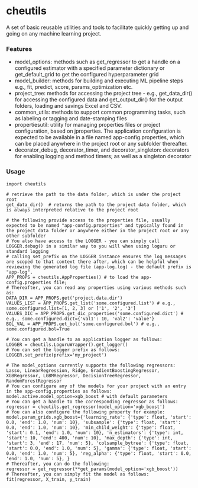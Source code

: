 # cheutils

A set of basic reusable utilities and tools to facilitate quickly getting up and going on any machine learning project.

### Features

- model_options: methods such as get_regressor to get a handle on a configured estimator with a specified parameter dictionary or get_default_grid to get the configured hyperparameter grid
- model_builder: methods for building and executing ML pipeline steps e.g., fit, predict, score, params_optimization etc.
- project_tree: methods for accessing the project tree - e.g., get_data_dir() for accessing the configured data and get_output_dir() for the output folders, loading and savings Excel and CSV.
- common_utils: methods to support common programming tasks, such as labeling or tagging and date-stamping files
- propertiesutil: utility for managing properties files or project configuration, based on jproperties. The application configuration is expected to be available in a file named app-config.properties, which can be placed anywhere in the project root or any subfolder thereafter.
- decorator_debug, decorator_timer, and decorator_singleton: decorators for enabling logging and method timers; as well as a singleton decorator

### Usage

```
import cheutils

# retrieve the path to the data folder, which is under the project root
get_data_dir()  # returns the path to the project data folder, which is always interpreted relative to the project root

# the following provide access to the properties file, usually expected to be named "app-config.properties" and typically found in the project data folder or anywhere either in the project root or any other subfolder
# You also have access to the LOGGER - you can simply call LOGGER.debug() in a similar way to you will when using loguru or standard logging
# calling set_prefix on the LOGGER instance ensures the log messages are scoped to that context there after, which can be helpful when reviewing the generated log file (app-log.log) - the default prefix is "app-log".
APP_PROPS = cheutils.AppProperties() # to load the app-config.properties file; 
# Thereafter, you can read any properties using various methods such as:
DATA_DIR = APP_PROPS.get('project.data.dir')
VALUES_LIST = APP_PROPS.get_list('some.configured.list') # e.g., some.configured.list=[1, 2, 3] or ['1', '2', '3']
VALUES_DIC = APP_PROPS.get_dic_properties('some.configured.dict') # e.g., some.configured.dict={'val1': 10, 'val2': 'value'}
BOL_VAL = APP_PROPS.get_bol('some.configured.bol') # e.g., some.configured.bol=True

# You can get a handle to an application logger as follows:
LOGGER = cheutils.LoguruWrapper().get_logger()
# You can set the logger prefix as follows:
LOGGER.set_prefix(prefix='my_project')

# The model_options currently supports the following regressors: Lasso, LinearRegression, Ridge, GradientBoostingRegressor, XGBRegressor, LGBMRegressor, DecisionTreeRegressor, RandomForestRegressor
# You can configure any of the models for your project with an entry in the app-config.properties as follows:
model.active.model_option=xgb_boost # with default parameters
# You can get a handle to the corresponding regressor as follows:
regressor = cheutils.get_regressor(model_option='xgb_boost')
# You can also configure the following property for example:
model.param_grids.xgb_boost={'learning_rate': {'type': float, 'start': 0.0, 'end': 1.0, 'num': 10}, 'subsample': {'type': float, 'start': 0.0, 'end': 1.0, 'num': 10}, 'min_child_weight': {'type': float, 'start': 0.1, 'end': 1.0, 'num': 10}, 'n_estimators': {'type': int, 'start': 10, 'end': 400, 'num': 10}, 'max_depth': {'type': int, 'start': 3, 'end': 17, 'num': 5}, 'colsample_bytree': {'type': float, 'start': 0.0, 'end': 1.0, 'num': 5}, 'gamma': {'type': float, 'start': 0.0, 'end': 1.0, 'num': 5}, 'reg_alpha': {'type': float, 'start': 0.0, 'end': 1.0, 'num': 5}, }
# Thereafter, you can do the following:
regressor = get_regressor(**get_params(model_option='xgb_boost'))
# Thereafter, you can simply fit the model as follows:
fit(regressor, X_train, y_train)

```
